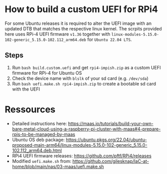# How to build a custom UEFI for RPi4
For some Ubuntu releases it is required to alter the UEFI image with an updated DTB that matches the respective linux kernel.
The scrpits provided here uses RPi-4 UEFI firmware `v1.36` together with `linux-modules-5.15.0-102-generic_5.15.0-102.112_arm64.deb` for `Ubuntu 22.04 LTS`.

## Steps
1. Run `bash build.custom.uefi` and get `rpi4-impish.zip` as a custom UEFI firmware for RPi-4 for Ubuntu OS
2. Check the device name with `blslk` of your sd card (e.g. `/dev/sda`)
3. Run `bash uefi.make.sh rpi4-impish.zip` to create a bootable sd card with the UEFI

# Ressources
- Detailed instructions here: https://maas.io/tutorials/build-your-own-bare-metal-cloud-using-a-raspberry-pi-cluster-with-maas#4-prepare-rpis-to-be-managed-by-maas
- Ubuntu OS deb package: https://ubuntu.pkgs.org/22.04/ubuntu-proposed-main-arm64/linux-modules-5.15.0-102-generic_5.15.0-102.112_arm64.deb.html
- RPi4 UEFI firmware releases: https://github.com/pftf/RPi4/releases
- Modified `uefi.make.sh` from: https://github.com/gilesknap/IaC-at-home/blob/main/nas/03-maas/uefi.make.sh

